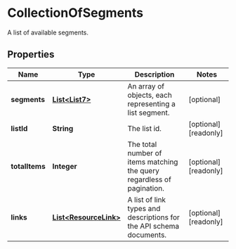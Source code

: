 

# CollectionOfSegments

A list of available segments.

## Properties

| Name | Type | Description | Notes |
|------------ | ------------- | ------------- | -------------|
|**segments** | [**List&lt;List7&gt;**](List7.md) | An array of objects, each representing a list segment. |  [optional] |
|**listId** | **String** | The list id. |  [optional] [readonly] |
|**totalItems** | **Integer** | The total number of items matching the query regardless of pagination. |  [optional] [readonly] |
|**links** | [**List&lt;ResourceLink&gt;**](ResourceLink.md) | A list of link types and descriptions for the API schema documents. |  [optional] [readonly] |



